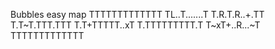 Bubbles easy map
TTTTTTTTTTTTT
TL..T.......T
T.R.T.R..+.TT
T.T~T.TTT.TTT
T.T+TTTTT..xT
T.TTTTTTTTT.T
T~xT+..R...~T
TTTTTTTTTTTTT
